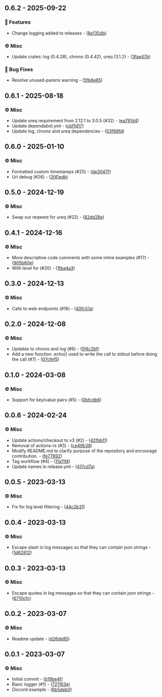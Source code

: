 ## 0.6.2 - 2025-09-22

### 🚀 Features

- Change logging added to releases - ([8e135db](https://github.com/a1ecbr0wn/call_logger/commit/8e135dbc28737ca9b4316e765140986965510951))

### ⚙️ Misc

- Update crates: log (0.4.28), chrono (0.4.42), ureq (3.1.2) - ([3fae47b](https://github.com/a1ecbr0wn/call_logger/commit/3fae47b593ee7fd3e4fb40d00796b802d92d58da))

### 🐛 Bug Fixes

- Resolve unused-parens warning - ([5fb8e85](https://github.com/a1ecbr0wn/call_logger/commit/5fb8e8520c71b4bd87a3f6ecc2ae9f8fc3e82815))

## 0.6.1 - 2025-08-18

### ⚙️ Misc

- Update ureq requirement from 2.12.1 to 3.0.5 (#32) - ([ea791d4](https://github.com/a1ecbr0wn/call_logger/commit/ea791d4b585a28e787f0793fda01fc5aef1ff68a))
- Update dependabot.yml - ([cbf1d17](https://github.com/a1ecbr0wn/call_logger/commit/cbf1d177227fb6439b037fed68a73cbd8c55cc45))
- Update log, chrono and ureq dependencies - ([03f98fd](https://github.com/a1ecbr0wn/call_logger/commit/03f98fdcfe662d72a65f7aa057710c449b5a891b))

## 0.6.0 - 2025-01-10

### ⚙️ Misc

- Formatted custom timestamps (#25) - ([de3047f](https://github.com/a1ecbr0wn/call_logger/commit/de3047f3fdb3ed67fd74fe28193dff7b7e6e13ea))
- Url debug (#26) - ([2f41edb](https://github.com/a1ecbr0wn/call_logger/commit/2f41edbef097e250648deb86ed944c7796dce660))

## 0.5.0 - 2024-12-19

### ⚙️ Misc

- Swap out reqwest for ureq (#22) - ([82dd28e](https://github.com/a1ecbr0wn/call_logger/commit/82dd28ebd61beeda7102459f47e6250fd0d01ae5))

## 0.4.1 - 2024-12-16

### ⚙️ Misc

- More descriptive code comments with some inline examples (#17) - ([905b60e](https://github.com/a1ecbr0wn/call_logger/commit/905b60e6aa75b1d3e9e0b8e0d0ecb8e18254ee7f))
- With level for (#20) - ([1fba4a3](https://github.com/a1ecbr0wn/call_logger/commit/1fba4a377db69cd17ad0e612e97f4372d501d58f))

## 0.3.0 - 2024-12-13

### ⚙️ Misc

- Calls to web endpoints (#16) - ([40fc51a](https://github.com/a1ecbr0wn/call_logger/commit/40fc51ab0c64f0c4487d498fe717180cc8355ded))

## 0.2.0 - 2024-12-08

### ⚙️ Misc

- Updates to chrono and log (#6) - ([5f4c2bf](https://github.com/a1ecbr0wn/call_logger/commit/5f4c2bf8bf4811a197f6949009b2541056276232))
- Add a new function .echo() used to write the call to stdout before doing the call (#7) - ([07cfef5](https://github.com/a1ecbr0wn/call_logger/commit/07cfef5ad499d630d6b0354b4dd0753dbdd07bc8))

## 0.1.0 - 2024-03-08

### ⚙️ Misc

- Support for key/value pairs (#5) - ([0bfcdb6](https://github.com/a1ecbr0wn/call_logger/commit/0bfcdb659fce712ca10b17af9655d072e42df7ef))

## 0.0.6 - 2024-02-24

### ⚙️ Misc

- Update actions/checkout to v3 (#2) - ([42fbb11](https://github.com/a1ecbr0wn/call_logger/commit/42fbb1157cb3b69501b2c26ce029f933e236f393))
- Removal of actions-rs (#3) - ([ce49b38](https://github.com/a1ecbr0wn/call_logger/commit/ce49b38173ed73ad907a9e49a2818ec6abcb8aec))
- Modify README.md to clarify purpose of the repository and encourage contribution. - ([fe77692](https://github.com/a1ecbr0wn/call_logger/commit/fe7769257871d88ae0bab3df02349ab13f8659d5))
- Tag workflow (#4) - ([11a11f4](https://github.com/a1ecbr0wn/call_logger/commit/11a11f4d1a7dfcf316d9ef57a2a6a77673259175))
- Update names in release.yml - ([417cd7a](https://github.com/a1ecbr0wn/call_logger/commit/417cd7a122c2c7da492812af66a541191e9155b0))

## 0.0.5 - 2023-03-13

### ⚙️ Misc

- Fix for log level filtering - ([44c2b31](https://github.com/a1ecbr0wn/call_logger/commit/44c2b310a969c65296dd7090e2fde52703b8735f))

## 0.0.4 - 2023-03-13

### ⚙️ Misc

- Escape slash in log messages so that they can contain json strings - ([1d62812](https://github.com/a1ecbr0wn/call_logger/commit/1d62812cbadcc84402ce82029930c9df33a492e2))

## 0.0.3 - 2023-03-13

### ⚙️ Misc

- Escape quotes in log messages so that they can contain json strings - ([6710cfc](https://github.com/a1ecbr0wn/call_logger/commit/6710cfcf945fa189c789fc4dd109f1ce48cfe536))

## 0.0.2 - 2023-03-07

### ⚙️ Misc

- Readme update - ([d26de85](https://github.com/a1ecbr0wn/call_logger/commit/d26de857218d60dd63e757b97141b1029d5bb8c0))

## 0.0.1 - 2023-03-07

### ⚙️ Misc

- Initial commit - ([b19be4f](https://github.com/a1ecbr0wn/call_logger/commit/b19be4f88c69557f58561027ef1f8f021caf85ac))
- Basic logger (#1) - ([721163e](https://github.com/a1ecbr0wn/call_logger/commit/721163ec98d364c69e125567aef8fb7576c79610))
- Discord example - ([6b5deb0](https://github.com/a1ecbr0wn/call_logger/commit/6b5deb07c116583a6958426d80ef3cc54cc745f2))
